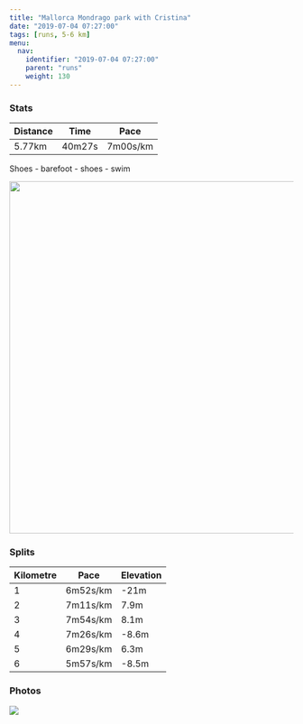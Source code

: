 ```yaml
---
title: "Mallorca Mondrago park with Cristina"
date: "2019-07-04 07:27:00"
tags: [runs, 5-6 km]
menu:
  nav:
    identifier: "2019-07-04 07:27:00"
    parent: "runs"
    weight: 130
---
```


### Stats

| Distance | Time | Pace |
|----------|------|------|
|5.77km|40m27s|7m00s/km|

Shoes - barefoot - shoes - swim

<img src='https://maps.googleapis.com/maps/api/staticmap?maptype=terrain&path=enc:e}eoF_rnRL`APp@NbArApCFNJn@AHWlA{@rBAPJVBVXd@LT@L@XDLVh@V\DTLNFVTh@LJXJVVJDFLAZT\HDFJD?VYl@STCn@?b@GTO`@Ip@?JAV@LC`@BZCv@WNKJBRAFINGVANEJ@Nd@DD\CTOVAZ@b@KT@b@HJDXZFLf@jB^`CTp@d@fANf@BTAdB?CBGHEt@Il@Qh@_@h@s@j@a@b@SLAFGF?VDZNMa@e@i@GCGKYWGKIe@Fk@KYD?DRB@FANKBOHMRIFELc@LSHi@V]N[HeANq@@[Ne@LOj@AJBBDd@dBLVTt@R`ANZPhA?b@FJ\@LTB?pB_BNOV_@TKIAa@}Ag@gAKeALa@?IM]We@CO@WH[b@Yf@e@HCVYHULKJOLE\o@@K@P[p@GBKNMHMPY\ODaAz@GHEPAVBPPTTf@Iv@Hp@\z@h@pBc@n@uAlAs@d@A@KSECWBGAGMEm@Mw@O]Ou@m@}AYeBKKSAM@KDMNGb@CXO`@GdAELKVUZMl@]r@]XGRONKDENAf@DPFJTRFLVRPTHNBNEBUCVF@EGOu@s@e@m@EYDu@VSFOFKXO\{@Jk@d@{@HgANi@L}@BKFGRC^@HBHF`@bBf@nAT`AJRPdA?^FNTBHBHLF?`BoAx@{@BIEW{@qCIw@BSCDC@IEOAMKYQYFSIOHEAEAKQCO?QIs@Nc@@s@Hm@DA?DIx@?`@ETA?ELFpA@FNJNMRFRG`@PRPNBDFTnA\n@Tv@Nr@AJ{BtBo@b@G@IOCA_@?GOEg@Ku@Qc@E_@o@oB]gBEGQCS@MDKLOv@Mb@KlAa@t@Qp@Uh@MLYTGTWRELAd@DVHLTTDJf@f@LVCHMCS@&key=AIzaSyAfqMeaZ1CCJFGP5cWud__oZnT_Pybg-1M&size=800x800&scale=2&markers=color:yellow|label:S|39.35715,3.1928&markers=color:green|label:F|39.34883,3.1859900000000025' width='625' />

### Splits

| Kilometre | Pace | Elevation |
|------|------|-----------|
|1|6m52s/km|-21m|
|2|7m11s/km|7.9m|
|3|7m54s/km|8.1m|
|4|7m26s/km|-8.6m|
|5|6m29s/km|6.3m|
|6|5m57s/km|-8.5m|

### Photos
<img src='https://dgtzuqphqg23d.cloudfront.net/kafREg7RYJoOd0JCJDqlSB-VCnZRu50HrOmQcD6BCTA-576x768.jpg'>
